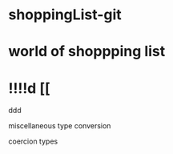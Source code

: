 # shoppingList-git
# world of shoppping list
!!!!d
[[
===========================
ddd

miscellaneous
type conversion

coercion types 

